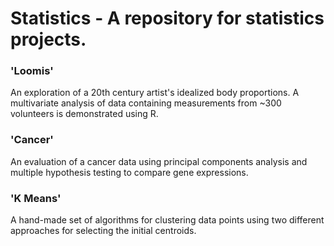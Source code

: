 # Statistics - A repository for statistics projects.

### 'Loomis' 
An exploration of a 20th century artist's idealized body proportions. A multivariate analysis of data containing measurements from ~300 volunteers is demonstrated using R.  

### 'Cancer' 
An evaluation of a cancer data using principal components analysis and multiple hypothesis testing to compare gene expressions.  

### 'K Means' 
A hand-made set of algorithms for clustering data points using two different approaches for selecting the initial centroids. 
